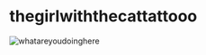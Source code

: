 # thegirlwiththecattattooo

![whatareyoudoinghere](https://github.com/user-attachments/assets/9f0619a4-802b-46eb-be26-b26105fd4c99)
